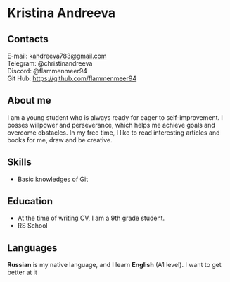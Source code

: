 # Kristina Andreeva

## Contacts

E-mail: <kandreeva783@gmail.com>  
Telegram: @christinandreeva  
Discord: @flammenmeer94  
Git Hub: <https://github.com/flammenmeer94>  

## About me

I am a young student who is always ready for eager to self-improvement. I posses willpower and perseverance, which helps me achieve goals and overcome obstacles. In my free time, I like to read interesting articles and books for me, draw and be creative.

## Skills

- Basic knowledges of Git  

## Education

- At the time of writing CV, I am a 9th grade student.
- RS School

## Languages

**Russian** is my native language, and I learn **English** (A1 level). I want to get better at it
